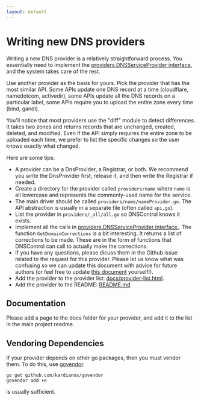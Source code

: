 ```yaml
---
layout: default
---
```


# Writing new DNS providers

Writing a new DNS provider is a relatively straightforward process. You essentially need to implement the [providers.DNSServiceProvider interface.](https://godoc.org/github.com/StackExchange/dnscontrol/providers#DNSServiceProvider) and the system takes care of the rest.

Use another provider as the basis for yours. Pick the provider that has the most similar
API. Some APIs update one DNS record at a time (cloudflare, namedotcom, activedir), some APIs update
all the DNS records on a particular label, some APIs require you to upload the entire
zone every time (bind, gandi).

You'll notice that most providers use the "diff" module to detect differences. It takes
two zones and returns records that are unchanged, created, deleted, and modified. Even
if the API simply requires the entire zone to be uploaded each time, we prefer to list
the specific changes so the user knows exactly what changed.

Here are some tips:

* A provider can be a DnsProvider, a Registrar, or both. We recommend you write the DnsProvider first, release it, and then write the Registrar if needed.
* Create a directory for the provider called `providers/name` where `name` is all lowercase and represents the commonly-used name for the service.
* The main driver should be called `providers/name/nameProvider.go`.  The API abstraction is usually in a separate file (often called `api.go`).
* List the provider in `providers/_all/all.go` so DNSControl knows it exists.
* Implement all the calls in [providers.DNSServiceProvider interface.](https://godoc.org/github.com/StackExchange/dnscontrol/providers#DNSServiceProvider).  The function `GetDomainCorrections` is a bit interesting. It returns a list of corrections to be made. These are in the form of functions that DNSControl can call to actually make the corrections.
* If you have any questions, please dicuss them in the Github issue related to the request for this provider. Please let us know what was confusing so we can update this document with advice for future authors (or feel free to update [this document](https://github.com/StackExchange/dnscontrol/blob/master/docs/writing-providers.md) yourself!).
* Add the provider to the provider list: [docs/provider-list.html](https://github.com/StackExchange/dnscontrol/blob/master/docs/provider-list.html).
* Add the provider to the README: [README.md](https://github.com/StackExchange/dnscontrol)

## Documentation

Please add a page to the docs folder for your provider, and add it to the list in the main project readme.

## Vendoring Dependencies

If your provider depends on other go packages, then you must vendor them. To do this, use [govendor](https://github.com/kardianos/govendor). 

```
go get github.com/kardianos/govendor
govendor add +e
```

is usually sufficient.
